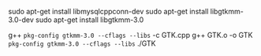 sudo apt-get install libmysqlcppconn-dev
sudo apt-get install libgtkmm-3.0-dev
 sudo apt-get install libgtkmm-3.0


g++ `pkg-config gtkmm-3.0 --cflags --libs` -c GTK.cpp
g++ GTK.o -o GTK `pkg-config gtkmm-3.0 --cflags --libs`
./GTK
